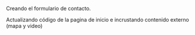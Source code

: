 Creando el formulario de contacto.

Actualizando código de la pagina de inicio e incrustando contenido externo (mapa y video) 